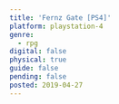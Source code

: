 ```yaml
---
title: 'Fernz Gate [PS4]'
platform: playstation-4
genre:
  - rpg
digital: false
physical: true
guide: false
pending: false
posted: 2019-04-27
---
```

